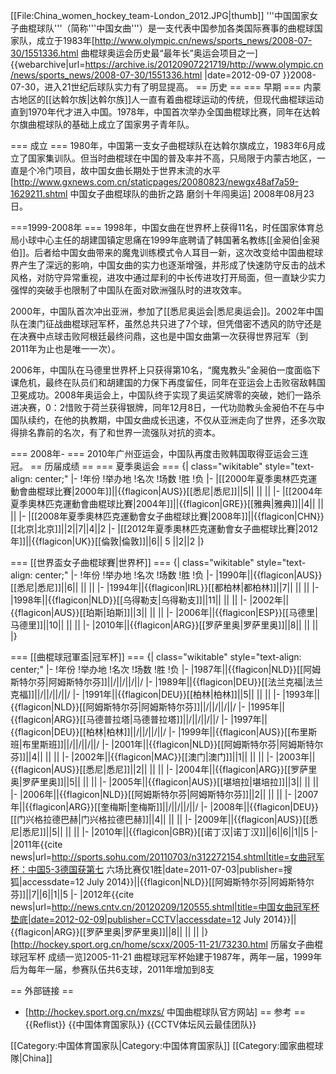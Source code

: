 [[File:China_women_hockey_team-London_2012.JPG|thumb]]
'''中国国家女子曲棍球队'''（简称'''中国女曲'''）是一支代表中国参加各类国际赛事的曲棍球国家队，成立于1983年<ref>[http://www.olympic.cn/news/sports_news/2008-07-30/1551336.html 曲棍球奥运会历史最“最年长”奥运会项目之一] {{webarchive|url=https://archive.is/20120907221719/http://www.olympic.cn/news/sports_news/2008-07-30/1551336.html |date=2012-09-07 }}2008-07-30</ref>，进入21世纪后球队实力有了明显提高。
== 历史 ==
=== 早期 ===
内蒙古地区的[[达斡尔族|达斡尔族]]人一直有着曲棍球运动的传统，但现代曲棍球运动直到1970年代才进入中国。1978年，中国首次举办全国曲棍球比赛，同年在达斡尔旗曲棍球队的基础上成立了国家男子青年队。

=== 成立 ===
1980年，中国第一支女子曲棍球队在达斡尔旗成立，1983年6月成立了国家集训队。但当时曲棍球在中国的普及率并不高，只局限于内蒙古地区，一直是个冷门项目，故中国女曲长期处于世界末流的水平<ref>[http://www.gxnews.com.cn/staticpages/20080823/newgx48af7a59-1629211.shtml 中国女子曲棍球队的曲折之路 磨剑十年闯奥运] 2008年08月23日</ref>。

===1999-2008年 ===
1998年，中国女曲在世界杯上获得11名，时任国家体育总局小球中心主任的胡建国镇定思痛在1999年底聘请了韩国著名教练[[金昶伯|金昶伯]]。后者给中国女曲带来的魔鬼训练模式令人耳目一新，这次改变给中国曲棍球界产生了深远的影响，中国女曲的实力也逐渐增强，并形成了快速防守反击的战术风格，对防守异常重视，进攻中通过犀利的中长传进攻打开局面，但一直缺少实力强悍的突破手也限制了中国队在面对欧洲强队时的进攻效率。

2000年，中国队首次冲出亚洲，参加了[[悉尼奥运会|悉尼奥运会]]。2002年中国队在澳门征战曲棍球冠军杯，虽然总共只进了7个球，但凭借密不透风的防守还是在决赛中点球击败阿根廷最终问鼎，这也是中国女曲第一次获得世界冠军（到2011年为止也是唯一一次）。

2006年，中国队在马德里世界杯上只获得第10名，“魔鬼教头”金昶伯一度面临下课危机，最终在队员们和胡建国的力保下再度留任，同年在亚运会上击败宿敌韩国卫冕成功。2008年奥运会上，中国队终于实现了奥运奖牌零的突破，她们一路杀进决赛，0：2惜败于荷兰获得银牌，同年12月8日，一代功勋教头金昶伯不在与中国队续约，在他的执教期，中国女曲成长迅速，不仅从亚洲走向了世界，还多次取得排名靠前的名次，有了和世界一流强队对抗的资本。

=== 2008年- ===
2010年广州亚运会，中国队再度击败韩国取得亚运会三连冠。
== 历届成绩 ==
=== 夏季奥运会 ===
{| class="wikitable" style="text-align: center;"
|-
!年份
!举办地
!名次
!场数
!胜
!负
|-
|[[2000年夏季奧林匹克運動會曲棍球比賽|2000年]]||{{flagicon|AUS}}[[悉尼|悉尼]]||5|| || || 
|-
|[[2004年夏季奧林匹克運動會曲棍球比賽|2004年]]||{{flagicon|GRE}}[[雅典|雅典]]||4|| || || 
|-
|[[2008年夏季奧林匹克運動會女子曲棍球比賽|2008年]]||{{flagicon|CHN}}[[北京|北京]]||2||7||4||2
|-
|[[2012年夏季奧林匹克運動會女子曲棍球比賽|2012年]]||{{flagicon|UK}}[[倫敦|倫敦]]||6|| 5
||2||2
|}

=== [[世界盃女子曲棍球賽|世界杯]] ===
{| class="wikitable" style="text-align: center;"
|-
!年份
!举办地
!名次
!场数
!胜
!负
|-
|1990年||{{flagicon|AUS}}[[悉尼|悉尼]]||6|| || ||
|-
|1994年||{{flagicon|IRL}}[[都柏林|都柏林]]||7|| || ||
|-
|1998年||{{flagicon|NLD}}[[乌得勒支|乌得勒支]]||11|| || ||
|-
|2002年||{{flagicon|AUS}}[[珀斯|珀斯]]||3|| || ||
|-
|2006年||{{flagicon|ESP}}[[马德里|马德里]]||10|| || ||
|-
|2010年||{{flagicon|ARG}}[[罗萨里奥|罗萨里奥]]||8|| || ||
|}

=== [[曲棍球冠軍盃|冠军杯]] ===
{| class="wikitable" style="text-align: center;"
|-
!年份
!举办地
!名次
!场数
!胜
!负
|-
|1987年||{{flagicon|NLD}}[[阿姆斯特尔芬|阿姆斯特尔芬]]||/||/||/||/
|-
|1989年||{{flagicon|DEU}}[[法兰克福|法兰克福]]||/||/||/||/
|-
|1991年||{{flagicon|DEU}}[[柏林|柏林]]||5|| || ||
|-
|1993年||{{flagicon|NLD}}[[阿姆斯特尔芬|阿姆斯特尔芬]]||/||/||/||/
|-
|1995年||{{flagicon|ARG}}[[马德普拉塔|马德普拉塔]]||/||/||/||/
|-
|1997年||{{flagicon|DEU}}[[柏林|柏林]]||/||/||/||/
|-
|1999年||{{flagicon|AUS}}[[布里斯班|布里斯班]]||/||/||/||/
|-
|2001年||{{flagicon|NLD}}[[阿姆斯特尔芬|阿姆斯特尔芬]]||4|| || ||
|-
|2002年||{{flagicon|MAC}}[[澳门|澳门]]||1|| || ||
|-
|2003年||{{flagicon|AUS}}[[悉尼|悉尼]]||2|| || ||
|-
|2004年||{{flagicon|ARG}}[[罗萨里奥|罗萨里奥]]||5|| || ||
|-
|2005年||{{flagicon|AUS}}[[堪培拉|堪培拉]]||3|| || ||
|-
|2006年||{{flagicon|NLD}}[[阿姆斯特尔芬|阿姆斯特尔芬]]||2|| || ||
|-
|2007年||{{flagicon|ARG}}[[奎梅斯|奎梅斯]]||/||/||/||/
|-
|2008年||{{flagicon|DEU}}[[门兴格拉德巴赫|门兴格拉德巴赫]]||4|| || ||
|-
|2009年||{{flagicon|AUS}}[[悉尼|悉尼]]||5|| || ||
|-
|2010年||{{flagicon|GBR}}[[诺丁汉|诺丁汉]]||6||6||1||5
|-
|2011年<ref>{{cite news|url=http://sports.sohu.com/20110703/n312272154.shtml|title=女曲冠军杯：中国5-3德国获第七 六场比赛仅1胜|date=2011-07-03|publisher=搜狐|accessdate=12 July 2014}}</ref>||{{flagicon|NLD}}[[阿姆斯特尔芬|阿姆斯特尔芬]]||7||6||1||5
|-
|2012年<ref>{{cite news|url=http://news.cntv.cn/20120209/120555.shtml|title=中国女曲冠军杯垫底|date=2012-02-09|publisher=CCTV|accessdate=12 July 2014}}</ref>||{{flagicon|ARG}}[[罗萨里奥|罗萨里奥]]||8|| || ||
|}
<ref>[http://hockey.sport.org.cn/home/scxx/2005-11-21/73230.html 历届女子曲棍球冠军杯 成绩一览]2005-11-21</ref>
<ref>曲棍球冠军杯始建于1987年，两年一届，1999年后为每年一届，参赛队伍共6支球，2011年增加到8支</ref>

== 外部链接 ==
* [http://hockey.sport.org.cn/mxzs/ 中国曲棍球队官方网站]
== 参考 ==
{{Reflist}}
{{中国体育国家队}}
{{CCTV体坛风云最佳团队}}

[[Category:中国体育国家队|Category:中国体育国家队]]
[[Category:國家曲棍球隊|China]]
